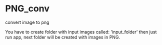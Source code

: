 # PNG_conv
convert image to png

You have to create folder with input images called:
'input_folder'
then just run app, next folder will be created with images in PNG.
